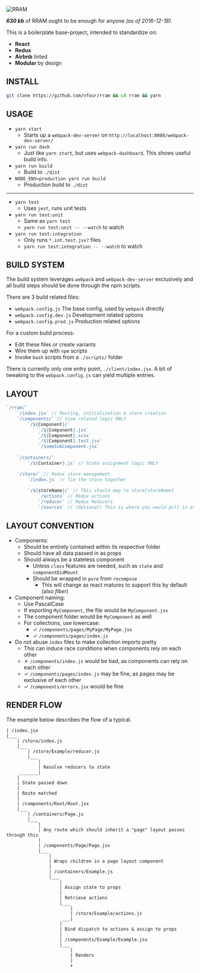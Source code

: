 ![RRAM](http://i.imgur.com/3XyJbkW.png)

**_630 kb_** of RRAM ought to be enough for anyone *(as of 2016-12-18)*.

This is a boilerplate base-project, intended to standardize on:

- **React**
- **Redux**
- **Airbnb** linted
- **Modular** by design

## INSTALL

```bash
git clone https://github.com/nfour/rram && cd rram && yarn
```

## USAGE

- `yarn start`
    - Starts up a `webpack-dev-server` on `http://localhost:8080/webpack-dev-server/`
- `yarn run dash`
    - Just like `yarn start`, but uses `webpack-dashboard`. This shows useful build info.
- `yarn run build`
    - Build to `./dist`
- `NODE_ENV=production yarn run build`
    - Production build to `./dist`

---

- `yarn test`
    - Uses `jest`, runs unit tests
- `yarn run test:unit`
    - Same as `yarn test`
    - `yarn run test:unit -- --watch` to watch
- `yarn run test:integration`
    - Only runs `*.int.test.jsx?` files
    - `yarn run test:integration -- --watch` to watch

## BUILD SYSTEM

The build system leverages `webpack` and `webpack-dev-server` exclusively
and all build steps should be done through the npm scripts.

There are 3 build related files:
- `webpack.config.js` The base config, used by `webpack` directly
- `webpack.config.dev.js` Development related options
- `webpack.config.prod.js` Production related options

For a custom build process:
- Edit these files or create variants
- Wire them up with `npm` scripts
- Invoke `bash` scripts from a `./scripts/` folder

There is currently only one entry point, `./client/index.jsx`. A bit of tweaking
to the `webpack.config.js` can yield multiple entries.

## LAYOUT
```js
`/rram/`
    `/index.jsx` // Routing, initialization & store creation
    `/components/` // View related logic ONLY
        `/${Component}/`
            `/${Component}.jsx`
            `/${Component}.scss`
            `/${Component}.test.jsx`
            `/SomeSubComponent.jsx`
    
    `/containers/`
        `/${Container}.js` // State assignment logic ONLY

    `/store/` // Redux store management
        `/index.js` // Tie the store together
        
        `/${storeName}/` // This should map to store[storeName]
            `/actions` // Redux actions
            `/reducer` // Redux Reducers
            `/sources` // (Optional) This is where you would pull in external data
```

## LAYOUT CONVENTION

- Components:
    - Should be entirely contained within its respective folder
    - Should have all data passed in as props
    - Should always be a stateless component
        - Unless `class` features are needed, such as `state` and `componentDidMount`
        - Should be wrapped in `pure` from `recompose`
            - This will change as react matures to support this by default (also _fiber_)
- Component naming:
    - Use PascalCase
    - If exporting `MyComponent`, the file would be `MyComponent.jsx`
    - The component folder would be `MyComponent` as well
    - For collections, use lowercase:
        - ✓ `/components/pages/MyPage/MyPage.jsx`
        - ✓ `/components/pages/index.js`
- Do not abuse `index` files to make collection imports pretty
    - This can induce race conditions when components rely on each other
    - ✗ `/components/index.js` would be bad, as components can rely on each other
    - ✓ `/components/pages/index.js` may be fine, as pages may be exclusive of each other
    - ✓ `/components/errors.jsx` would be fine

## RENDER FLOW

The example below describes the flow of a typical.

```
| /index.jsx
|___
    | /store/index.js
    |___
        | /store/Example/reducer.js
        |___
            |
            | Resolve reducers to state
     _______|
    |
    | State passed down
    |
    | Route matched
    |
    | /components/Root/Root.jsx
    |___
        | /containers/Page.js
        |___
            |
            | Any route which should inherit a "page" layout passes through this
            |
            | /components/Page/Page.jsx
            |___
                |
                | Wraps children in a page layout component
                |
                | /containers/Example.js
                |___
                    |
                    | Assign state to props
                    |
                    | Retrieve actions
                    |___
                        |
                        | /store/Example/actions.js
                     ___|
                    |
                    | Bind dispatch to actions & assign to props
                    |
                    | /components/Example/Example.jsx
                    |___
                        |
                        | Renders
                        |
                        +
```
